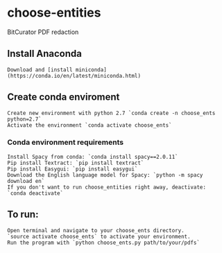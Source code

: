 # choose-entities
BitCurator PDF redaction

## Install Anaconda
    Download and [install miniconda](https://conda.io/en/latest/miniconda.html)
## Create conda enviroment
    Create new environment with python 2.7 `conda create -n choose_ents python=2.7`
    Activate the environment `conda activate choose_ents`

### Conda environment requirements
    Install Spacy from conda: `conda install spacy==2.0.11` 
    Pip install Textract: `pip install textract`
    Pip install Easygui: `pip install easygui`
    Download the English language model for Spacy: `python -m spacy download en`
    If you don't want to run choose_entities right away, deactivate: `conda deactivate`

## To run:
    Open terminal and navigate to your choose_ents directory.
    `source activate choose_ents` to activate your environment.
    Run the program with `python choose_ents.py path/to/your/pdfs`
